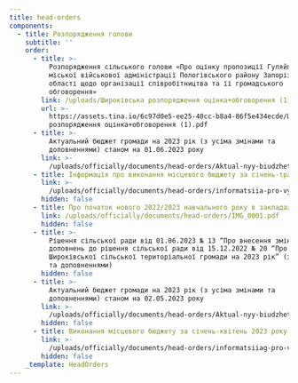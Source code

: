 ```yaml
---
title: head-orders
components:
  - title: Розпорядження голови
    subtitle: ''
    order:
      - title: >-
          Розпорядження сільського голови «Про оцінку пропозиції Гуляйпільської
          міської військової адміністрації Пологівського району Запорізької
          області щодо організації співробітництва та її громадського
          обговорення» 
        link: /uploads/Широківська розпорядження оцінка+обговорення (1).pdf
        url: >-
          https://assets.tina.io/6c97d0e5-ee25-40cc-b8a4-86f5e434ecde/Широківська
          розпорядження оцінка+обговорення (1).pdf
      - title: >-
          Актуальний бюджет громади на 2023 рік (з усіма змінами та
          доповненнями) станом на 01.06.2023 року
        link: >-
          /uploads/officially/documents/head-orders/Aktual-nyy-biudzhet-hromady-na-2023-rik-z-usima-zminamy-ta-dopovnenniamy-stanom-na-01.06.2023-roku.doc
      - title: Інформація про виконання місцевого бюджету за січень-травень 2023 року
        link: >-
          /uploads/officially/documents/head-orders/informatsiia-pro-vykonannia-mistsevoho-biudzhetu-za-sichen-traven-2023-roku.xlsx
        hidden: false
      - title: Про початок нового 2022/2023 навчального року в закладах освіти
        link: /uploads/officially/documents/head-orders/IMG_0001.pdf
        hidden: false
      - title: >-
          Рішення сільської ради від 01.06.2023 № 13 “Про внесення змін та
          доповнень до рішення сільської ради від 15.12.2022 № 20 “Про бюджет
          Широківської сільської територіальної громади на 2023 рік” (зі змінами
          та доповненнями)
        hidden: false
      - title: >-
          Актуальний бюджет громади на 2023 рік (з усіма змінами та
          доповненнями) станом на 02.05.2023 року
        link: >-
          /uploads/officially/documents/head-orders/Aktual-nyy-biudzhet-hromady-na-2023-rik-z-usima-zminamy-ta-dopovnenniamy-stanom-na-02.05.2023-roku.doc
        hidden: false
      - title: Виконання місцевого бюджету за січень-квітень 2023 року
        link: >-
          /uploads/officially/documents/head-orders/informatsiiag-pro-vykonannia-mistsevoho-biudzhetu-za-sichen-kviten-2023-roku.xlsx
        hidden: false
    _template: HeadOrders
---
```


